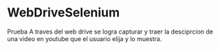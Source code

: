 # WebDriveSelenium
Prueba
A traves del web drive se logra capturar y traer la desciprcion de una video en youtube que el usuario elija y lo muestra.

